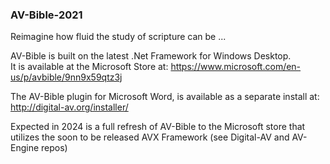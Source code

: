 ### AV-Bible-2021
Reimagine how fluid the study of scripture can be ...

AV-Bible is built on the latest .Net Framework for Windows Desktop.<br/>
It is available at the Microsoft Store at:
https://www.microsoft.com/en-us/p/avbible/9nn9x59qtz3j

The AV-Bible plugin for Microsoft Word, is available as a separate install at:
http://digital-av.org/installer/

Expected in 2024 is a full refresh of AV-Bible to the Microsoft store that utilizes the soon to be released AVX Framework (see Digital-AV and AV-Engine repos)
